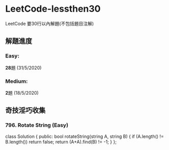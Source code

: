 # LeetCode-lessthen30
LeetCode 要30行以內解題(不包括題目注解)

## 解題進度
### Easy:
**28**題 (31/5/2020)

### Medium:
**2**題 (18/5/2020)

## 奇技淫巧收集

### 796. Rotate String (Easy)
class Solution {
public:
    bool rotateString(string A, string B) {
        if (A.length() != B.length()) return false;
        return (A+A).find(B) != -1;
    }
};
